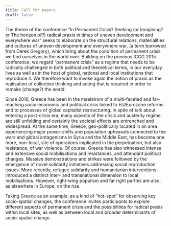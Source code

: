 ```yaml
---
title: Call for papers
draft: false
---
```

The theme of the conference “In Permanent Crisis? Seeking (or Imagining? or The horizon of?) radical praxis in times of uneven development and everywhere war” seeks to elaborate on the structural relations, materialities and cultures of uneven development and everywhere war, (a term borrowed from Derek Gregory), which bring about the condition of permanent crisis we find ourselves in the world over. Building on the previous ICCG 2015 conference, we regard “permanent crisis” as a regime that needs to be radically challenged in both political and theoretical terms, in our everyday lives as well as in the host of global, national and local institutions that reproduce it. We therefore want to invoke again the notion of praxis as the realisation of collective thinking and acting that is required in order to remake (change?) the world.

Since 2010, Greece has been in the maelstrom of a multi-faceted and far-reaching socio-economic and political crisis linked to EU/Eurozone reforms and to processes of global capitalist restructuring. In spite of talk about entering a post-crisis era, many aspects of the crisis and austerity regime are still unfolding and certainly the societal effects are entrenched and widespread. At the same time, Greece, geo-politically located in an area experiencing major power-shifts and population upheavals connected to the wars and global antagonisms in Syria and the Middle East, has become one more, non-local, site of operations implicated in the perpetuation, but also resistance, of war violence. Of course, Greece has also witnessed intense and extensive social mobilisations and resistances, and attendant political changes. Massive demonstrations and strikes were followed by the emergence of novel solidarity initiatives addressing social reproduction issues. More recently, refugee solidarity and humanitarian interventions introduced a distinct inter- and transnational dimension to local mobilisations. However, right-wing populism and far right parties are also, as elsewhere in Europe, on the rise.

Taking Greece as an example, as a kind of “hot-spot” for observing key socio-spatial changes, the conference invites participants to explore different aspects of permanent crisis and the possibilities for radical praxis within local sites, as well as between local and broader determinants of socio-spatial change.
